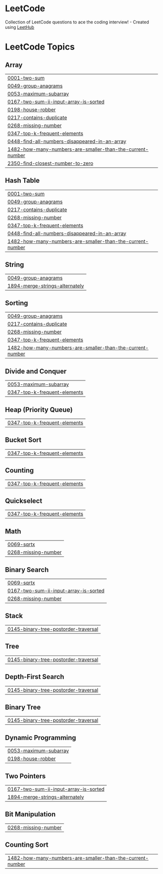 # LeetCode
Collection of LeetCode questions to ace the coding interview! - Created using [LeetHub](https://github.com/QasimWani/LeetHub)

<!---LeetCode Topics Start-->
# LeetCode Topics
## Array
|  |
| ------- |
| [0001-two-sum](https://github.com/pedrojcaceresl/LeetCode/tree/master/0001-two-sum) |
| [0049-group-anagrams](https://github.com/pedrojcaceresl/LeetCode/tree/master/0049-group-anagrams) |
| [0053-maximum-subarray](https://github.com/pedrojcaceresl/LeetCode/tree/master/0053-maximum-subarray) |
| [0167-two-sum-ii-input-array-is-sorted](https://github.com/pedrojcaceresl/LeetCode/tree/master/0167-two-sum-ii-input-array-is-sorted) |
| [0198-house-robber](https://github.com/pedrojcaceresl/LeetCode/tree/master/0198-house-robber) |
| [0217-contains-duplicate](https://github.com/pedrojcaceresl/LeetCode/tree/master/0217-contains-duplicate) |
| [0268-missing-number](https://github.com/pedrojcaceresl/LeetCode/tree/master/0268-missing-number) |
| [0347-top-k-frequent-elements](https://github.com/pedrojcaceresl/LeetCode/tree/master/0347-top-k-frequent-elements) |
| [0448-find-all-numbers-disappeared-in-an-array](https://github.com/pedrojcaceresl/LeetCode/tree/master/0448-find-all-numbers-disappeared-in-an-array) |
| [1482-how-many-numbers-are-smaller-than-the-current-number](https://github.com/pedrojcaceresl/LeetCode/tree/master/1482-how-many-numbers-are-smaller-than-the-current-number) |
| [2350-find-closest-number-to-zero](https://github.com/pedrojcaceresl/LeetCode/tree/master/2350-find-closest-number-to-zero) |
## Hash Table
|  |
| ------- |
| [0001-two-sum](https://github.com/pedrojcaceresl/LeetCode/tree/master/0001-two-sum) |
| [0049-group-anagrams](https://github.com/pedrojcaceresl/LeetCode/tree/master/0049-group-anagrams) |
| [0217-contains-duplicate](https://github.com/pedrojcaceresl/LeetCode/tree/master/0217-contains-duplicate) |
| [0268-missing-number](https://github.com/pedrojcaceresl/LeetCode/tree/master/0268-missing-number) |
| [0347-top-k-frequent-elements](https://github.com/pedrojcaceresl/LeetCode/tree/master/0347-top-k-frequent-elements) |
| [0448-find-all-numbers-disappeared-in-an-array](https://github.com/pedrojcaceresl/LeetCode/tree/master/0448-find-all-numbers-disappeared-in-an-array) |
| [1482-how-many-numbers-are-smaller-than-the-current-number](https://github.com/pedrojcaceresl/LeetCode/tree/master/1482-how-many-numbers-are-smaller-than-the-current-number) |
## String
|  |
| ------- |
| [0049-group-anagrams](https://github.com/pedrojcaceresl/LeetCode/tree/master/0049-group-anagrams) |
| [1894-merge-strings-alternately](https://github.com/pedrojcaceresl/LeetCode/tree/master/1894-merge-strings-alternately) |
## Sorting
|  |
| ------- |
| [0049-group-anagrams](https://github.com/pedrojcaceresl/LeetCode/tree/master/0049-group-anagrams) |
| [0217-contains-duplicate](https://github.com/pedrojcaceresl/LeetCode/tree/master/0217-contains-duplicate) |
| [0268-missing-number](https://github.com/pedrojcaceresl/LeetCode/tree/master/0268-missing-number) |
| [0347-top-k-frequent-elements](https://github.com/pedrojcaceresl/LeetCode/tree/master/0347-top-k-frequent-elements) |
| [1482-how-many-numbers-are-smaller-than-the-current-number](https://github.com/pedrojcaceresl/LeetCode/tree/master/1482-how-many-numbers-are-smaller-than-the-current-number) |
## Divide and Conquer
|  |
| ------- |
| [0053-maximum-subarray](https://github.com/pedrojcaceresl/LeetCode/tree/master/0053-maximum-subarray) |
| [0347-top-k-frequent-elements](https://github.com/pedrojcaceresl/LeetCode/tree/master/0347-top-k-frequent-elements) |
## Heap (Priority Queue)
|  |
| ------- |
| [0347-top-k-frequent-elements](https://github.com/pedrojcaceresl/LeetCode/tree/master/0347-top-k-frequent-elements) |
## Bucket Sort
|  |
| ------- |
| [0347-top-k-frequent-elements](https://github.com/pedrojcaceresl/LeetCode/tree/master/0347-top-k-frequent-elements) |
## Counting
|  |
| ------- |
| [0347-top-k-frequent-elements](https://github.com/pedrojcaceresl/LeetCode/tree/master/0347-top-k-frequent-elements) |
## Quickselect
|  |
| ------- |
| [0347-top-k-frequent-elements](https://github.com/pedrojcaceresl/LeetCode/tree/master/0347-top-k-frequent-elements) |
## Math
|  |
| ------- |
| [0069-sqrtx](https://github.com/pedrojcaceresl/LeetCode/tree/master/0069-sqrtx) |
| [0268-missing-number](https://github.com/pedrojcaceresl/LeetCode/tree/master/0268-missing-number) |
## Binary Search
|  |
| ------- |
| [0069-sqrtx](https://github.com/pedrojcaceresl/LeetCode/tree/master/0069-sqrtx) |
| [0167-two-sum-ii-input-array-is-sorted](https://github.com/pedrojcaceresl/LeetCode/tree/master/0167-two-sum-ii-input-array-is-sorted) |
| [0268-missing-number](https://github.com/pedrojcaceresl/LeetCode/tree/master/0268-missing-number) |
## Stack
|  |
| ------- |
| [0145-binary-tree-postorder-traversal](https://github.com/pedrojcaceresl/LeetCode/tree/master/0145-binary-tree-postorder-traversal) |
## Tree
|  |
| ------- |
| [0145-binary-tree-postorder-traversal](https://github.com/pedrojcaceresl/LeetCode/tree/master/0145-binary-tree-postorder-traversal) |
## Depth-First Search
|  |
| ------- |
| [0145-binary-tree-postorder-traversal](https://github.com/pedrojcaceresl/LeetCode/tree/master/0145-binary-tree-postorder-traversal) |
## Binary Tree
|  |
| ------- |
| [0145-binary-tree-postorder-traversal](https://github.com/pedrojcaceresl/LeetCode/tree/master/0145-binary-tree-postorder-traversal) |
## Dynamic Programming
|  |
| ------- |
| [0053-maximum-subarray](https://github.com/pedrojcaceresl/LeetCode/tree/master/0053-maximum-subarray) |
| [0198-house-robber](https://github.com/pedrojcaceresl/LeetCode/tree/master/0198-house-robber) |
## Two Pointers
|  |
| ------- |
| [0167-two-sum-ii-input-array-is-sorted](https://github.com/pedrojcaceresl/LeetCode/tree/master/0167-two-sum-ii-input-array-is-sorted) |
| [1894-merge-strings-alternately](https://github.com/pedrojcaceresl/LeetCode/tree/master/1894-merge-strings-alternately) |
## Bit Manipulation
|  |
| ------- |
| [0268-missing-number](https://github.com/pedrojcaceresl/LeetCode/tree/master/0268-missing-number) |
## Counting Sort
|  |
| ------- |
| [1482-how-many-numbers-are-smaller-than-the-current-number](https://github.com/pedrojcaceresl/LeetCode/tree/master/1482-how-many-numbers-are-smaller-than-the-current-number) |
<!---LeetCode Topics End-->